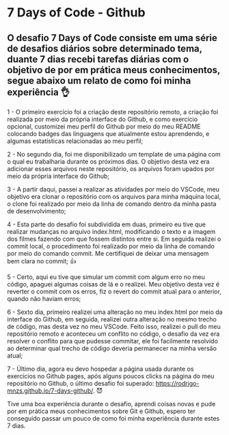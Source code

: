 # 7 Days of Code - Github
## O desafio 7 Days of Code consiste em uma série de desafios diários sobre determinado tema, duante 7 dias recebi tarefas diárias com o objetivo de por em prática meus conhecimentos, segue abaixo um relato de como foi minha experiência 👌

1 - O primeiro exercício foi a criação deste repositório remoto, a criação foi realizada por meio da própria interface do Github, e como exercício opcional, customizei meu perfil do Github por meio do meu README colocando badges das linguagens que atualmente estou aprendendo, e algumas estatísticas relacionadas ao meu perfil;

2 - No segundo dia, foi me disponibilizado um template de uma página com o qual eu trabalharia durante os próximos dias. O objetivo desta vez era adicionar esses arquivos neste repositório, os arquivos foram upados por meio da própria interface do Github;

3 - A partir daqui, passei a realizar as atividades por meio do VSCode, meu objetivo era clonar o repositório com os arquivos para minha máquina local, o clone foi realizado por meio da linha de comando dentro da minha pasta de desenvolvimento;

4 - Esta parte do desafio foi subdividida em duas, primeiro eu tive que realizar mudanças no arquivo index.html, modificando o texto e a imagem dos filmes fazendo com que fossem distintos entre si. Em seguida realizei o commit local, o procedimento foi realizado por meio da linha de comando por meio do comando commit. Me certifiquei de deixar uma mensagem bem clara no commit; 👍

5 - Certo, aqui eu tive que simular um commit com algum erro no meu código, apaguei algumas coisas de lá e o realizei. Meu objetivo desta vez é reverter o commit com os erros, fiz o revert do commit atual para o anterior, quando não haviam erros;

6 - Sexto dia, primeiro realizei uma alteração no meu index.html por meio da interface do Github, em seguida, realizei outra alteração no mesmo trecho de código, mas desta vez no meu VSCode. Feito isso, realizei o pull do meu repositório remoto e aconteceu um conflito no código, o desafio da vez era resolver o conflito para que pudesse commitar, ele foi facilmente resolvido ao determinar qual trecho de código deveria permanecer na minha versão atual;

7 - Último dia, agora eu devo hospedar a página usada durante os exercícios no Github pages, após alguns poucos clicks na página do meu repositório no Github, o último desafio foi superado: https://rodrigo-mnzs.github.io/7-days-github/. 😈

Tive uma boa experiência durante o desafio, aprendi coisas novas e pude por em prática meus conhecimentos sobre Git e Github, espero ter conseguido passar um pouco de como foi minha experiência durante estes 7 dias.
